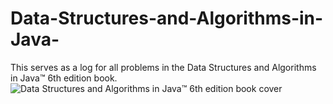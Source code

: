 # Data-Structures-and-Algorithms-in-Java-
This serves as a log for  all problems in the Data Structures and Algorithms in Java™ 6th edition book.
![Data Structures and Algorithms in Java™ 6th edition book cover](http://media.wiley.com/product_data/coverImage300/00/EHEP0029/EHEP002900.jpg "Data Structures and Algorithms in Java™ 6th edition book cover")
